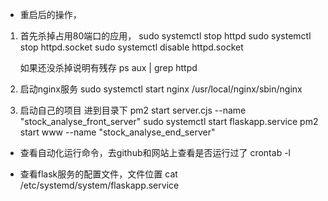 - 重启后的操作，
1. 首先杀掉占用80端口的应用，
    sudo systemctl stop httpd
    sudo systemctl stop httpd.socket
    sudo systemctl disable httpd.socket

    如果还没杀掉说明有残存
    ps aux | grep httpd

2. 启动nginx服务
sudo systemctl start nginx
/usr/local/nginx/sbin/nginx

3. 启动自己的项目
进到目录下
pm2 start server.cjs --name "stock_analyse_front_server"
sudo systemctl start flaskapp.service
pm2 start www --name "stock_analyse_end_server"

- 查看自动化运行命令，去github和网站上查看是否运行过了
crontab -l

- 查看flask服务的配置文件，文件位置
cat /etc/systemd/system/flaskapp.service
